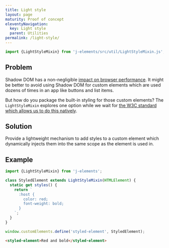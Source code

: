 ```yaml
---
title: Light style
layout: page
maturity: Proof of concept
eleventyNavigation:
  key: Light style
  parent: Utilities
permalink: /light-style/
---
```


```javascript
import {LightStyleMixin} from 'j-elements/src/util/LightStyleMixin.js';
```
<module-size modules="util/LightStyleMixin.js"></module-size>

## Problem

Shadow DOM has a non-negligible [impact on browser performance](https://bitworking.org/news/2018/02/shadow-dom-and-css). It might be better to avoid using Shadow DOM for custom elements which are used dozens of times in an app like buttons and list items.

But how do you package the built-in styling for those custom elements? The `LightStyleMixin` explores one option while we wait for [the W3C standard which allows us to do this natively](https://github.com/w3c/webcomponents/issues/468).

## Solution

Provide a lightweight mechanism to add styles to a custom element which dynamically injects them into the same scope as the element is used in.

## Example

```javascript
import {LightStyleMixin} from 'j-elements';

class StyledElement extends LightStyleMixin(HTMLElement) {
  static get styles() {
    return `
      :host {
        color: red;
        font-weight: bold;
      }
    `;
  }
}

window.customElements.define('styled-element', StyledElement);
```

<render-example></render-example>
```html
<styled-element>Red and bold</styled-element>
```
